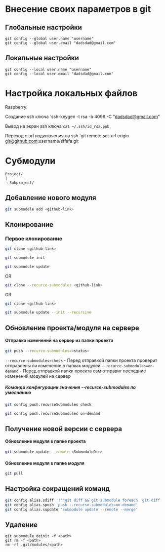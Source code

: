 # Внесение своих параметров в git
## Глобальные настройки
```
git config --global user.name "username"
git config --global user.email "dadsdad@gmail.com"
```

## Локальные настройки
```
git config --local user.name "username"
git config --local user.email "dadsdad@gmail.com"
```

# Настройка локальных файлов

Raspberry:

Создание ssh ключа
`ssh-keygen -t rsa -b 4096 -C "dadsdad@gmail.com"

Вывод на экран ssh ключа
`cat ~/.ssh/id_rsa.pub`

Переход с url подключения на ssh
`git remote set-url origin git@github.com:username/sffafa.git


# Субмодули
```
Project/
|
- Subproject/
```

## Добавление нового модуля
```zsh
git submodele add <github-link>
```


## Клонирование

### Первое клонирование
```zsh
git clone <github-link>

git submodule init

git submodule update
```

OR

```zsh
git clone --recurce-submodules <github-link> 
```

OR

```zsh
git clone <github-link>

git submodule update --init --recursive
```

## Обновление проекта/модуля на сервере
#### Отправка изменений на сервер из папки проекта
```zsh
git push --recurce-submodules=<status>
```
`--recurce-submodules=check` - Перед отправкой папки проекта проверит отправлены ли изменение в папках модулей
`--recurce-submodules=on-demand` - Перед отправкой папки проекта сам отправит последние изменений модулей на сервер

##### Команда конфигурации значения --recurce-submodules по умолчанию  
```zsh
git config push.recurseSubmodules check
```

```zsh
git config push.recurseSubmodules on-demand
```

## Получение новой версии с сервера
#### Обновление модуля  в папке проекта
```zsh
git submodule update --remote <SubmoduleDir>
```

#### Обновление модуля в папке модуля
```zsh
git pull
```
 
## Настройка сокращений команд
```zsh
git config alias.sdiff '!'"git diff && git submodule foreach 'git diff'"
git config alias.spush 'push --recurse-submodules=on-demand'
git config alias.supdate 'submodule update --remote --merge'
```

## Удаление
```
git submodule deinit -f <path>
git rm -f <path>
rm -rf .git/modules/<path>
```